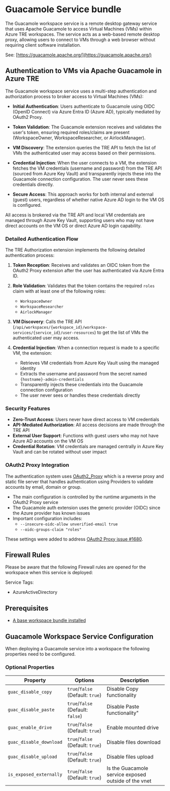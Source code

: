 # Guacamole Service bundle

The Guacamole workspace service is a remote desktop gateway service that uses Apache Guacamole to access Virtual Machines (VMs) within Azure TRE workspaces. The service acts as a web-based remote desktop proxy, allowing users to connect to VMs through a web browser without requiring client software installation.

See: [https://guacamole.apache.org/](https://guacamole.apache.org/)

## Authentication to VMs via Apache Guacamole in Azure TRE

The Guacamole workspace service uses a multi-step authentication and authorization process to broker access to Virtual Machines (VMs):

- **Initial Authentication**: Users authenticate to Guacamole using OIDC (OpenID Connect) via Azure Entra ID (Azure AD), typically mediated by OAuth2 Proxy.

- **Token Validation**: The Guacamole extension receives and validates the user's token, ensuring required roles/claims are present (WorkspaceOwner, WorkspaceResearcher, or AirlockManager).

- **VM Discovery**: The extension queries the TRE API to fetch the list of VMs the authenticated user may access based on their permissions.

- **Credential Injection**: When the user connects to a VM, the extension fetches the VM credentials (username and password) from the TRE API (sourced from Azure Key Vault) and transparently injects these into the Guacamole connection configuration. The user never sees these credentials directly.

- **Secure Access**: This approach works for both internal and external (guest) users, regardless of whether native Azure AD login to the VM OS is configured.

All access is brokered via the TRE API and local VM credentials are managed through Azure Key Vault, supporting users who may not have direct accounts on the VM OS or direct Azure AD login capability.

### Detailed Authentication Flow

The TRE Authorization extension implements the following detailed authentication process:

1. **Token Reception**: Receives and validates an OIDC token from the OAuth2 Proxy extension after the user has authenticated via Azure Entra ID.

2. **Role Validation**: Validates that the token contains the required `roles` claim with at least one of the following roles:
   - `WorkspaceOwner`
   - `WorkspaceResearcher` 
   - `AirlockManager`

3. **VM Discovery**: Calls the TRE API (`/api/workspaces/{workspace_id}/workspace-services/{service_id}/user-resources`) to get the list of VMs the authenticated user may access.

4. **Credential Injection**: When a connection request is made to a specific VM, the extension:
   - Retrieves VM credentials from Azure Key Vault using the managed identity
   - Extracts the username and password from the secret named `{hostname}-admin-credentials`
   - Transparently injects these credentials into the Guacamole connection configuration
   - The user never sees or handles these credentials directly

### Security Features

- **Zero-Trust Access**: Users never have direct access to VM credentials
- **API-Mediated Authorization**: All access decisions are made through the TRE API
- **External User Support**: Functions with guest users who may not have Azure AD accounts on the VM OS
- **Credential Rotation**: VM credentials are managed centrally in Azure Key Vault and can be rotated without user impact

### OAuth2 Proxy Integration

The authentication system uses [OAuth2_Proxy](https://github.com/oauth2-proxy/oauth2-proxy) which is a reverse proxy and static file server that handles authentication using Providers to validate accounts by email, domain or group.

- The main configuration is controlled by the runtime arguments in the OAuth2 Proxy service
- The Guacamole auth extension uses the generic provider (OIDC) since the Azure provider has known issues
- Important configuration includes:
  - `--insecure-oidc-allow unverified-email true`
  - `--oidc-groups-claim "roles"`

These settings were added to address [OAuth2 Proxy issue #1680](https://github.com/oauth2-proxy/oauth2-proxy/issues/1680).

## Firewall Rules

Please be aware that the following Firewall rules are opened for the workspace when this service is deployed:

Service Tags:

- AzureActiveDirectory

## Prerequisites

- [A base workspace bundle installed](../workspaces/base.md)

## Guacamole Workspace Service Configuration

When deploying a Guacamole service into a workspace the following properties need to be configured.

### Optional Properties

| Property | Options | Description |
| -------- | ------- | ----------- |
| `guac_disable_copy` | `true`/`false` (Default: `true`) | Disable Copy functionality |
| `guac_disable_paste` | `true`/`false` (Default: `false`) | Disable Paste functionality" |
| `guac_enable_drive` | `true`/`false` (Default: `true`) | Enable mounted drive |
| `guac_disable_download` | `true`/`false` (Default: `true`) | Disable files download |
| `guac_disable_upload` | `true`/`false` (Default: `true`) | Disable files upload |
| `is_exposed_externally` | `true`/`false` (Default: `true`) | Is the Guacamole service exposed outside of the vnet |
